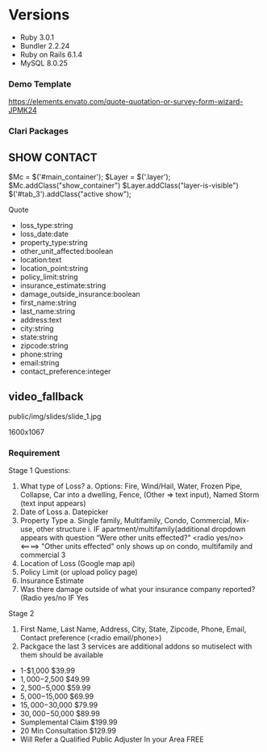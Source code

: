 # Versions

- Ruby 3.0.1
- Bundler 2.2.24
- Ruby on Rails 6.1.4
- MySQL 8.0.25

### Demo Template

https://elements.envato.com/quote-quotation-or-survey-form-wizard-JPMK24

### Clari Packages

## SHOW CONTACT
$Mc = $('#main_container');
$Layer = $('.layer');
$Mc.addClass("show_container")
$Layer.addClass("layer-is-visible")
$('#tab_3').addClass("active show");


Quote
- loss_type:string
- loss_date:date
- property_type:string
- other_unit_affected:boolean
- location:text
- location_point:string
- policy_limit:string
- insurance_estimate:string
- damage_outside_insurance:boolean
- first_name:string
- last_name:string
- address:text
- city:string
- state:string
- zipcode:string
- phone:string
- email:string
- contact_preference:integer


## video_fallback

public/img/slides/slide_1.jpg

1600x1067

### Requirement

Stage 1 Questions:
1) What type of Loss? <type dropdown>
a. Options: Fire, Wind/Hail, Water, Frozen Pipe, Collapse, Car into a dwelling, Fence, (Other => text input), Named Storm (text input appears)
2) Date of Loss
a. Datepicker
3) Property Type <radio>
a. Single family, Multifamily, Condo, Commercial, Mix-use, other structure
i. IF apartment/multifamily(additional dropdown appears with question “Were other units effected?” <radio yes/no> <====> "Other units effected" only shows up on condo, multifamily and commercial
3
4) Location of Loss (Google map api) <text>
5) Policy Limit (or upload policy page)<file upload>
6) Insurance Estimate <file upload>
7) Was there damage outside of what your insurance company reported? (Radio yes/no IF Yes <text field>

Stage 2
1) First Name, Last Name, Address, City, State, Zipcode, Phone, Email, Contact preference (<radio email/phone>)
2) Packgace
the last 3 services are additional addons so mutiselect with them should be available
- 1-$1,000 $39.99
- $1,000-$2,500 $49.99
- $2,500-$5,000 $59.99
- $5,000-$15,000 $69.99
- $15,000-$30,000 $79.99
- $30,000-$50,000 $89.99
- Sumplemental Claim $199.99
- 20 Min Consultation $129.99
- Will Refer a Qualified Public Adjuster In your Area FREE
